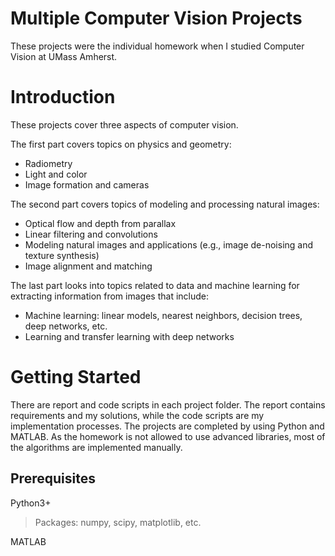 ﻿# Multiple Computer Vision Projects

These projects were the individual homework when I studied Computer Vision at UMass Amherst.

# Introduction

These projects cover three aspects of computer vision.

The first part covers topics on physics and geometry:
 - Radiometry
 - Light and color
 - Image formation and cameras

The second part covers topics of modeling and processing natural images:
 - Optical flow and depth from parallax
 - Linear filtering and convolutions
 - Modeling natural images and applications (e.g., image de-noising and texture synthesis)
 - Image alignment and matching

The last part looks into topics related to data and machine learning for extracting information from images that include:
 - Machine learning: linear models, nearest neighbors, decision trees, deep networks, etc.
 - Learning and transfer learning with deep networks


# Getting Started
There are report and code scripts in each project folder. The report contains requirements and my solutions, while the code scripts are my implementation processes. The projects are completed by using Python and MATLAB. As the homework is not allowed to use advanced libraries, most of the algorithms are implemented manually.  

## Prerequisites

Python3+  
> Packages: numpy, scipy, matplotlib, etc. 

MATLAB


